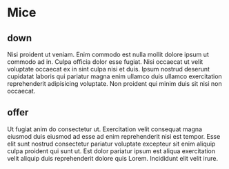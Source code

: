 # Mice

## down

Nisi proident ut veniam. Enim commodo est nulla mollit dolore ipsum ut commodo ad in. Culpa officia dolor esse fugiat. Nisi occaecat ut velit voluptate occaecat ex in sint culpa nisi et duis. Ipsum nostrud deserunt cupidatat laboris qui pariatur magna enim ullamco duis ullamco exercitation reprehenderit adipisicing voluptate. Non proident qui minim duis sit nisi non occaecat.

## offer

Ut fugiat anim do consectetur ut. Exercitation velit consequat magna eiusmod duis eiusmod ad esse ad enim reprehenderit nisi est tempor. Esse elit sunt nostrud consectetur pariatur voluptate excepteur sit enim aliquip culpa proident qui sunt ut. Est dolor pariatur ipsum est aliqua exercitation velit aliquip duis reprehenderit dolore quis Lorem. Incididunt elit velit irure.
